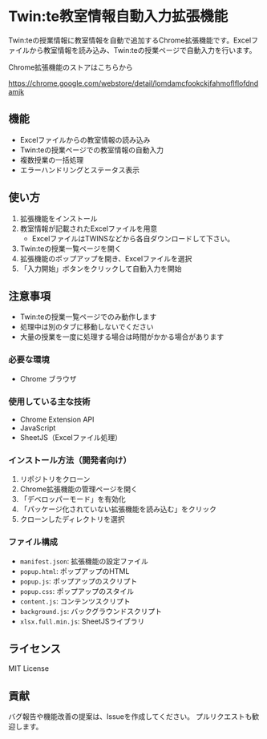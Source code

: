 # Twin:te教室情報自動入力拡張機能

Twin:teの授業情報に教室情報を自動で追加するChrome拡張機能です。Excelファイルから教室情報を読み込み、Twin:teの授業ページで自動入力を行います。

Chrome拡張機能のストアはこちらから

https://chrome.google.com/webstore/detail/lomdamcfookckjfahmoflflofdndamjk

## 機能

- Excelファイルからの教室情報の読み込み
- Twin:teの授業ページでの教室情報の自動入力
- 複数授業の一括処理
- エラーハンドリングとステータス表示

## 使い方

1. 拡張機能をインストール
2. 教室情報が記載されたExcelファイルを用意
   - ExcelファイルはTWINSなどから各自ダウンロードして下さい。
3. Twin:teの授業一覧ページを開く
4. 拡張機能のポップアップを開き、Excelファイルを選択
5. 「入力開始」ボタンをクリックして自動入力を開始

## 注意事項

- Twin:teの授業一覧ページでのみ動作します
- 処理中は別のタブに移動しないでください
- 大量の授業を一度に処理する場合は時間がかかる場合があります

### 必要な環境

- Chrome ブラウザ

### 使用している主な技術

- Chrome Extension API
- JavaScript
- SheetJS（Excelファイル処理）

### インストール方法（開発者向け）

1. リポジトリをクローン
2. Chrome拡張機能の管理ページを開く
3. 「デベロッパーモード」を有効化
4. 「パッケージ化されていない拡張機能を読み込む」をクリック
5. クローンしたディレクトリを選択

### ファイル構成

- `manifest.json`: 拡張機能の設定ファイル
- `popup.html`: ポップアップのHTML
- `popup.js`: ポップアップのスクリプト
- `popup.css`: ポップアップのスタイル
- `content.js`: コンテンツスクリプト
- `background.js`: バックグラウンドスクリプト
- `xlsx.full.min.js`: SheetJSライブラリ

## ライセンス

MIT License

## 貢献

バグ報告や機能改善の提案は、Issueを作成してください。
プルリクエストも歓迎します。

